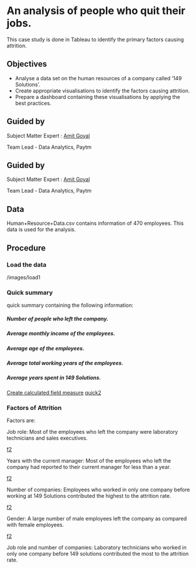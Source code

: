 
# An analysis of people who quit their jobs.

This case study is done in Tableau to identify the primary factors causing attrition.




## Objectives

- Analyse a data set on the human resources of a company called ‘149 Solutions’. 
- Create appropriate visualisations to identify the factors causing attrition. 
- Prepare a dashboard containing these visualisations by applying the best practices.

## Guided by
Subject Matter Expert :
[Amit Goyal](https://www.linkedin.com/in/amit-goyal-09067467/)

Team Lead - Data Analytics, Paytm
## Guided by
Subject Matter Expert :
[Amit Goyal](https://www.linkedin.com/in/amit-goyal-09067467/)

Team Lead - Data Analytics, Paytm
## Data
Human+Resource+Data.csv contains information of 470 employees.
This data is used for the analysis.
## Procedure

### Load the data
/images/load1

### Quick summary 
quick summary containing the following information:

##### Number of people who left the company. 
##### Average monthly income of the employees.
##### Average age of the employees.
##### Average total working years of the employees.
##### Average years spent in 149 Solutions.

[Create calculated field measure](images/quick1)
[quick2](images/quick2)

### Factors of Attrition

Factors are:

Job role: Most of the employees who left the company were laboratory technicians and sales executives.

[f2](images/f2)

Years with the current manager: Most of the employees who left the company had reported to their current manager for less than a year.

[f2](images/f2)

Number of companies: Employees who worked in only one company before working at 149 Solutions contributed the highest to the attrition rate.

[f2](images/f2)

Gender: A large number of male employees left the company as compared with female employees.

[f2](images/f2)

Job role and number of companies: Laboratory technicians who worked in only one company before 149 solutions contributed the most to the attrition rate.
